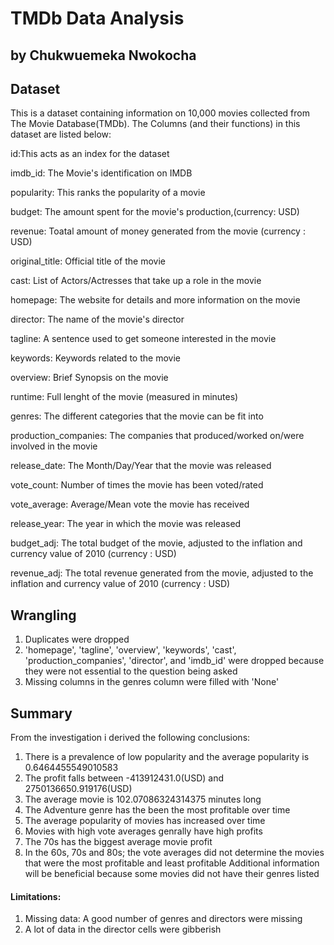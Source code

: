 # TMDb Data Analysis
## by Chukwuemeka Nwokocha

## Dataset
This is a dataset containing information on 10,000 movies collected from The Movie Database(TMDb). The Columns (and their functions) in this dataset are listed below:

id:This acts as an index for the dataset

imdb_id: The Movie's identification on IMDB

popularity: This ranks the popularity of a movie

budget: The amount spent for the movie's production,(currency: USD)

revenue: Toatal amount of money generated from the movie (currency : USD)

original_title: Official title of the movie

cast: List of Actors/Actresses that take up a role in the movie

homepage: The website for details and more information on the movie

director: The name of the movie's director

tagline: A sentence used to get someone interested in the movie

keywords: Keywords related to the movie 

overview: Brief Synopsis on the movie

runtime: Full lenght of the movie (measured in minutes)

genres: The different categories that the movie can be fit into

production_companies: The companies that produced/worked on/were involved in the movie

release_date: The Month/Day/Year that the movie was released

vote_count: Number of times the movie has been voted/rated

vote_average: Average/Mean vote the movie has received

release_year: The year in which the movie was released

budget_adj: The total budget of the movie, adjusted to the inflation and currency value of 2010 (currency : USD)

revenue_adj: The total revenue generated from the movie, adjusted to the inflation and currency value of 2010 (currency : USD)

## Wrangling
1. Duplicates were dropped
2. 'homepage', 'tagline', 'overview', 'keywords', 'cast', 'production_companies', 'director', and 'imdb_id' were dropped because they were not essential to the question being asked
3. Missing columns in the genres column were filled with 'None'

## Summary
From the investigation i derived the following conclusions:
1. There is a prevalence of low popularity and the average popularity is 0.6464455549010583
2. The profit falls between -413912431.0(USD) and 2750136650.919176(USD)
3. The average movie is 102.07086324314375 minutes long
4. The Adventure genre has the been the most profitable over time
5. The average popularity of movies has increased over time
6. Movies with high vote averages genrally have high profits
7. The 70s has the biggest average movie profit
8. In the 60s, 70s and 80s; the vote averages did not determine the movies that were the most profitable and least profitable
Additional information will be beneficial because some movies did not have their genres listed

#### Limitations:
1. Missing data: A good number of genres and directors were missing
2. A lot of data in the director cells were gibberish
